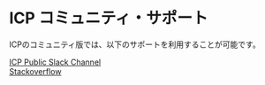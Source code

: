 # ICP コミュニティ・サポート

ICPのコミュニティ版では、以下のサポートを利用することが可能です。

[ICP Public Slack Channel](https://slack-invite-ibm-cloud-tech.mybluemix.net/?cm_mc_uid=67869906641315308021413&cm_mc_sid_50200000=12357891531150267364)<br>
[Stackoverflow](https://stackoverflow.com/questions/tagged/ibm-cloud-private)
